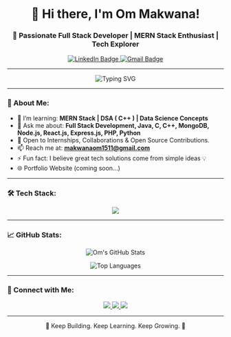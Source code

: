 <h1 align="center">👋 Hi there, I'm Om Makwana!</h1>
<h3 align="center">🚀 Passionate Full Stack Developer | MERN Stack Enthusiast | Tech Explorer </h3>

<p align="center">
  <a href="https://www.linkedin.com/in/om-makwana-490aa7239/" target="_blank">
    <img src="https://img.shields.io/badge/LinkedIn-Om%20Makwana-blueviolet?style=for-the-badge&logo=linkedin&logoColor=white" alt="LinkedIn Badge"/>
  </a>
  <a href="mailto:makwanaom1511@gmail.com" target="_blank">
    <img src="https://img.shields.io/badge/Gmail-makwanaom1511%40gmail.com-D14836?style=for-the-badge&logo=gmail&logoColor=white" alt="Gmail Badge"/>
  </a>
</p>

---

<p align="center">
  <img src="https://readme-typing-svg.demolab.com?font=Fira+Code&size=24&duration=3000&pause=1000&center=true&vCenter=true&width=500&height=50&lines=FULL+STACK+WEB+DEVELOPER;MERN+STACK;Always+Learning+New+Tech" alt="Typing SVG" />
</p>

---

### 🚀 About Me:
- 🌱 I’m learning: **MERN Stack | DSA ( C++ ) | Data Science Concepts**
- 💬 Ask me about: **Full Stack Development, Java, C, C++, MongoDB, Node.js, React.js, Express.js, PHP, Python**
- 💼 Open to Internships, Collaborations & Open Source Contributions.
- 📫 Reach me at: **makwanaom1511@gmail.com**
- ⚡ Fun fact: I believe great tech solutions come from simple ideas 💡
- 🌐 Portfolio Website (coming soon...)

---

### 🛠️ Tech Stack:
<p align="center">
  <img src="https://skillicons.dev/icons?i=html,css,js,react,nodejs,express,mongodb,java,cpp,php,python,mysql,git,github,figma" />
</p>

---

### 📈 GitHub Stats:
<p align="center">
  <img src="https://github-readme-stats.vercel.app/api?username=MakwanaOm1615&show_icons=true&theme=tokyonight" alt="Om's GitHub Stats" />
</p>

<p align="center">
  <img src="https://github-readme-stats.vercel.app/api/top-langs/?username=MakwanaOm1615&layout=compact&theme=tokyonight" alt="Top Languages" />
</p>

---

### 🤝 Connect with Me:
<p align="center">
  <a href="https://linkedin.com/in/om-makwana-490aa7239" target="_blank">
    <img src="https://img.shields.io/badge/LinkedIn-Connect-blueviolet?style=for-the-badge&logo=linkedin" />
  </a>
  <a href="mailto:makwanaom1511@gmail.com" target="_blank">
    <img src="https://img.shields.io/badge/Gmail-Email%20Me-D14836?style=for-the-badge&logo=gmail&logoColor=white" />
  </a>
  <a href="https://github.com/MakwanaOm1615" target="_blank">
    <img src="https://img.shields.io/badge/GitHub-Follow-181717?style=for-the-badge&logo=github" />
  </a>
</p>

---

<p align="center">💙 Keep Building. Keep Learning. Keep Growing. 💙</p>
